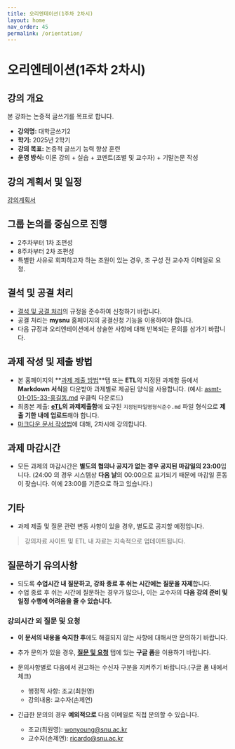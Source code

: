 ```yaml
---
title: 오리엔테이션(1주차 2차시)
layout: home
nav_order: 45
permalink: /orientation/
---
```


# 오리엔테이션(1주차 2차시)

## 강의 개요

본 강좌는 논증적 글쓰기를 목표로 합니다.

- **강의명:** 대학글쓰기2
- **학기:** 2025년 2학기
- **강의 목표:** 논증적 글쓰기 능력 향상 훈련
- **운영 방식:** 이론 강의 + 실습 + 코멘트(조별 및 교수자) + 기말논문 작성

## 강의 계획서 및 일정

[강의계획서]({{site.baseurl}}/syllabus)

## 그룹 논의를 중심으로 진행
- 2주차부터 1차 조편성
- 8주차부터 2차 조편성
- 특별한 사유로 회피하고자 하는 조원이 있는 경우, 조 구성 전 교수자 이메일로 요청.

## 결석 및 공결 처리

- [결석 및 공결 처리]({{site.baseurl}}/attendance)의 규정을 준수하여 신청하기 바랍니다.
- 공결 처리는 **mysnu** 홈페이지의 공결신청 기능을 이용하여야 합니다.
- 다음 규정과 오리엔테이션에서 상술한 사항에 대해 반복되는 문의를 삼가기 바랍니다.

## 과제 작성 및 제출 방법

- 본 홈페이지의 **[과제 제출 방법]({{site.baseurl}}/assignments)**탭 또는 **ETL**의 지정된 과제함 등에서 **Markdown 서식**을 다운받아 과제별로 제공된 양식을 사용합니다.  (예시: [asmt-01-015-33-홍길동.md](https://raw.githubusercontent.com/DeepWrite/2025FALL/main/templates/asmt-01-015-33-홍길동.md) 우클릭 다운로드)
- 최종본 제출: **[eTL](https://etl.snu.ac.kr)의 과제제출함**에 요구된 `지정된파일명형식준수.md` 파일 형식으로 **제출 기한 내에 업로드**해야 합니다.  
- [마크다운 문서 작성법]({{site.baseurl}}/tools/markdown)에 대해, 2차시에 강의합니다.

## 과제 마감시간  

- 모든 과제의 마감시간은 **별도의 협의나 공지가 없는 경우 공지된 마감일의 23:00**입니다. (24:00 의 경우 시스템상 **다음 날**의 00:00으로 표기되기 때문에 마감일 혼동이 잦습니다. 이에 23:00를 기준으로 하고 있습니다.)

## 기타

- 과제 제출 및 질문 관련 변동 사항이 있을 경우, 별도로 공지할 예정입니다.  

> 강의자료 사이트 및 ETL 내 자료는 지속적으로 업데이트됩니다.

## 질문하기 유의사항
  
- 되도록 **수업시간 내 질문하고, 강좌 종료 후 쉬는 시간에는 질문을 자제**합니다.
- 수업 종료 후 쉬는 시간에 질문하는 경우가 많으나, 이는 교수자의 **다음 강의 준비 및 일정 수행에 어려움을 줄 수 있습니다.**  

### 강의시간 외 질문 및 요청

- **이 문서의 내용을 숙지한 후**에도 해결되지 않는 사항에 대해서만 문의하기 바랍니다.
- 추가 문의가 있을 경우, **[질문 및 요청]({{site.baseurl}}/inquiry)** 탭에 있는 **구글 폼**을 이용하기 바랍니다.
- 문의사항별로 다음에서 권고하는 수신자 구분을 지켜주기 바랍니다.(구글 폼 내에서 체크) 
  - 행정적 사항: 조교(최원영)
  - 강의내용: 교수자(손제연)

- 긴급한 문의의 경우 **예외적으로** 다음 이메일로 직접 문의할 수 있습니다.
  - 조교(최원영): wonyoung@snu.ac.kr 
  - 교수자(손제연): ricardo@snu.ac.kr